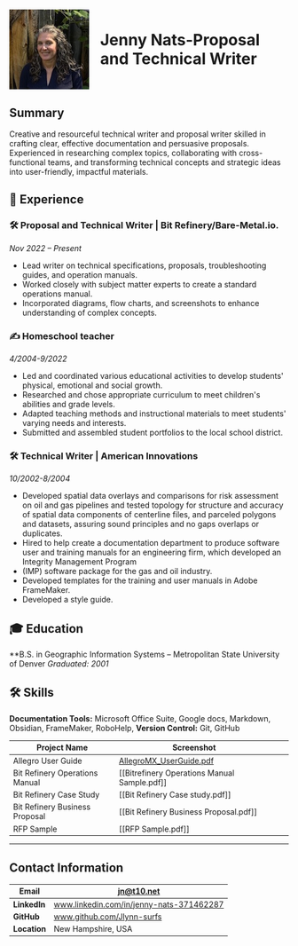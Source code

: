 
<h1 style="display: flex; align-items: center;">
    <img src="Cropped_image2.jpeg" alt="Image" width="150" style="margin-right: 20px;">
    Jenny Nats-Proposal and Technical Writer
</h1>

## Summary
Creative and resourceful technical writer and proposal writer skilled in crafting clear, effective documentation and persuasive proposals. Experienced in researching complex topics, collaborating with cross-functional teams, and transforming technical concepts and strategic ideas into user-friendly, impactful materials.

## 💼 Experience
### 🛠 Proposal and Technical Writer | Bit Refinery/Bare-Metal.io.
*Nov 2022 – Present*
- Lead writer on technical specifications, proposals, troubleshooting guides, and operation manuals.
- Worked closely with subject matter experts to create a standard operations manual.
- Incorporated diagrams, flow charts, and screenshots to enhance understanding of complex concepts.
### ✍️ Homeschool teacher
*4/2004-9/2022*
- Led and coordinated various educational activities to develop students' physical, emotional and social growth.
- Researched and chose appropriate curriculum to meet children's abilities and grade levels.
- Adapted teaching methods and instructional materials to meet students' varying needs and interests.
- Submitted and assembled student portfolios to the local school district.
### 🛠 Technical Writer | American Innovations
*10/2002-8/2004*
- Developed spatial data overlays and comparisons for risk assessment on oil and gas pipelines and tested topology for structure and accuracy of spatial data components of centerline files, and parceled polygons and datasets, assuring sound principles and no gaps overlaps or duplicates.
- Hired to help create a documentation department to produce software user and training manuals for an engineering firm, which developed an Integrity Management Program
- (IMP) software package for the gas and oil industry.
- Developed templates for the training and user manuals in Adobe FrameMaker.
- Developed a style guide.
## 🎓 Education
**B.S. in Geographic Information Systems – Metropolitan State University of Denver *Graduated: 2001*
## 🛠 Skills
**Documentation Tools:** Microsoft Office Suite, Google docs, Markdown, Obsidian,  FrameMaker, RoboHelp,
**Version Control:** Git, GitHub 

| Project Name                   | Screenshot                                   |     |     |
| ------------------------------ | -------------------------------------------- | --- | --- |
| Allegro User Guide             | [AllegroMX_UserGuide.pdf](AllegroMX_UserGuide.pdf)                  |     |     |
| Bit Refinery Operations Manual | [[Bitrefinery Operations Manual Sample.pdf]] |     |     |
| Bit Refinery Case Study        | [[Bit Refinery Case study.pdf]]              |     |     |
| Bit Refinery Business Proposal | [[Bit Refinery Business Proposal.pdf]]       |     |     |
| RFP Sample                     | [[RFP Sample.pdf]]                           |     |     |

---
## Contact Information

| **Email**    | jn@t10.net                               |
| ------------ | ---------------------------------------- |
| **LinkedIn** | www.linkedin.com/in/jenny-nats-371462287 |
| **GitHub**   | www.github.com/Jlynn-surfs               |
| **Location** | New Hampshire, USA                       |



